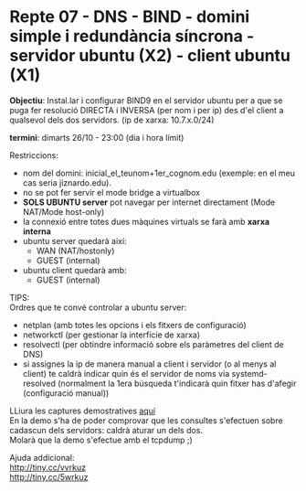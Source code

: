 # Repte 07 - DNS - BIND - domini simple i redundància síncrona - servidor ubuntu (X2) - client ubuntu (X1)
 
**Objectiu**: Instal.lar i configurar BIND9 en el servidor ubuntu per a que se puga fer resolució DIRECTA i INVERSA (per nom i per ip)  des d'el client a qualsevol dels dos servidors. (ip de xarxa: 10.7.x.0/24)

**termini**: dimarts 26/10 - 23:00 (dia i hora límit)

Restriccions:  
- nom del domini: inicial_el_teunom+1er_cognom.edu (exemple: en el meu cas seria jiznardo.edu).  
- no se pot fer servir el mode bridge a virtualbox  
- **SOLS UBUNTU server** pot navegar per internet directament (Mode NAT/Mode host-only)
- la connexió entre totes dues màquines virtuals se farà amb **xarxa interna**  
- ubuntu server quedarà així:  
  - WAN (NAT/hostonly)  
  - GUEST (internal)  
- ubuntu client quedarà amb:   
  - GUEST (internal)  

TIPS:  
Ordres que te convé controlar a ubuntu server: 
- netplan (amb totes les opcions i els fitxers de configuració)  
- networkctl (per gestionar la interfície de xarxa)  
- resolvectl (per obtindre informació sobre els paràmetres del client de DNS)  
- si assignes la ip de manera manual a client i servidor (o al menys al client) te caldrà indicar quin és el servidor de noms via systemd-resolved (normalment la 1era búsqueda t'indicarà quin fitxer has d'afegir (configuració manual))


LLiura les captures demostratives [aquí](http://tiny.cc/3hhkuz)  
En la demo s'ha de poder comprovar que les consultes s'efectuen sobre cadascun dels servidors: caldrà aturar un dels dos.  
Molarà que la demo s'efectue amb el tcpdump ;)

Ajuda addicional:  
http://tiny.cc/vvrkuz  
http://tiny.cc/5wrkuz  
